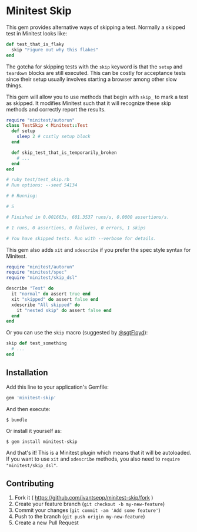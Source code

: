 # Minitest Skip

This gem provides alternative ways of skipping a test. Normally a skipped test in Minitest looks like:

```ruby
def test_that_is_flaky
  skip "Figure out why this flakes"
end
```

The gotcha for skipping tests with the `skip` keyword is that the `setup` and `teardown` blocks are still executed. This can be costly for acceptance tests since their setup usually involves starting a browser among other slow things.

This gem will allow you to use methods that begin with `skip_` to mark a test as skipped. It modifies Minitest such that it will recognize these skip methods and correctly report the results.

```ruby
require "minitest/autorun"
class TestSkip < Minitest::Test
  def setup
    sleep 2 # costly setup block
  end

  def skip_test_that_is_temporarily_broken
    # ...
  end
end

# ruby test/test_skip.rb
# Run options: --seed 54134

# # Running:

# S

# Finished in 0.001663s, 601.3537 runs/s, 0.0000 assertions/s.

# 1 runs, 0 assertions, 0 failures, 0 errors, 1 skips

# You have skipped tests. Run with --verbose for details.
```

This gem also adds `xit` and `xdescribe` if you prefer the spec style syntax for Minitest.

```ruby
require "minitest/autorun"
require "minitest/spec"
require "minitest/skip_dsl"

describe "Test" do
  it "normal" do assert true end
  xit "skipped" do assert false end
  xdescribe "All skipped" do
    it "nested skip" do assert false end
  end
end

```

Or you can use the `skip` macro (suggested by [@sgtFloyd](https://github.com/sgtFloyd)):

```ruby
skip def test_something
  # ...
end
```

## Installation

Add this line to your application's Gemfile:

```ruby
gem 'minitest-skip'
```

And then execute:

    $ bundle

Or install it yourself as:

    $ gem install minitest-skip

And that's it! This is a Minitest plugin which means that it will be autoloaded. If you want to use `xit` and `xdescribe` methods, you also need to `require "minitest/skip_dsl"`.

## Contributing

1. Fork it ( https://github.com/ivantsepp/minitest-skip/fork )
2. Create your feature branch (`git checkout -b my-new-feature`)
3. Commit your changes (`git commit -am 'Add some feature'`)
4. Push to the branch (`git push origin my-new-feature`)
5. Create a new Pull Request
